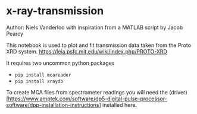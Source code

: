 # x-ray-transmission
Author: Niels Vanderloo with inspiration from a MATLAB script by Jacob Pearcy

This notebook is used to plot and fit transmission data taken from the Proto XRD system. https://leia.psfc.mit.edu/wiki/index.php/PROTO-XRD

It requires two uncommon python packages
- `pip install mcareader`
- `pip install xraydb`

To create MCA files from spectrometer readings you will need the (driver)[https://www.amptek.com/software/dp5-digital-pulse-processor-software/dpp-installation-instructions] installed here.

